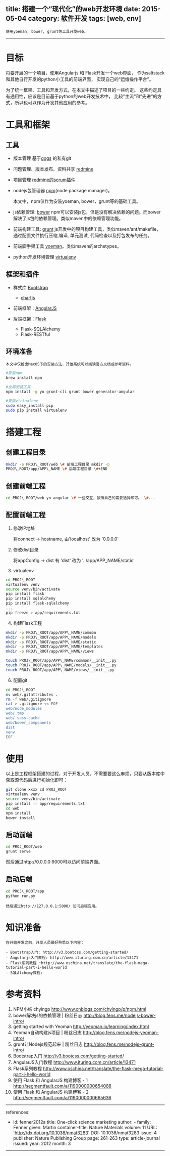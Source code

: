 title: 搭建一个“现代化”的web开发环境
date: 2015-05-04
category: 软件开发
tags: [web, env]
---

    使用yoeman, bower, grunt等工具开发web。

---

#  目标

将要开展的一个项目，使用Angularjs 和 Flask开发一个web界面，
作为saltstack和其他自行开发的python小工具的前端界面，
实现自己的“运维操作平台”。

为了统一框架、工具和开发方式，在本文中描述了项目的一些约定。
这些约定具有通用性，应该是目前基于python的web开发技术中，
比较”主流“和”先进“的方式，所以也可以作为开发其他应用的参考。

# 工具和框架

## 工具

- 版本管理
    基于[gogs](http://gogs.io/) 的私有git
- 问题管理、版本发布、资料共享
    [redmine](http://www.redmine.org/)
- 项目管理
    [redmine的scrum插件](http://www.redminebacklogs.net/)
- nodejs包管理器
    [npm](https://www.npmjs.com/)(node package manager)。

    本文中，npm仅作为安装yoeman, bower，grunt等的基础工具。

- js依赖管理: [bower](http://bower.io/)
    npm可以安装js包，但是没有解决依赖的问题。而bower解决了js包的依赖管理。类似maven中的依赖管理功能。

- 前端构建工具: [grunt](http://gruntjs.com/)
    js开发中的项目构建工具，类似maven/ant/makefile，
    通过配置文件执行压缩,编译, 单元测试, 代码检查以及打包发布的任务。

- 前端脚手架工具
    [yoeman]()。类似maven的archetypes。

-   python开发环境管理
    [virtualenv](http://virtualenv-chinese-docs.readthedocs.org/en/latest/)

## 框架和插件

- 样式库 [Bootstrap](http://getbootstrap.com/)
    + [chartjs](https://github.com/nnnick/Chart.js/)

- 前端框架：[AngularJS](https://angularjs.org/)
- 后端框架：[Flask]()
    + Flask-SQLAlchemy
    + Flask-RESTful

## 环境准备

    本文中仅给出MacOS下的安装方法，其他系统可以阅读官方文档或参考资料。

```bash
#安装npm
brew install npm

#全局安装工具
npm install -g yo grunt-cli grunt bower generator-angular

#安装virtualenv
sudo easy_install pip
sudo pip install virtualenv
```

# 搭建工程

## 创建工程目录

``` bash
mkdir -p PROJ\_ROOT/web \# 前端工程目录 mkdir -p
PROJ\_ROOT/app/APP\_NAME \# 后端工程目录 \#+END
```

## 创建前端工程

``` bash
cd PROJ\_ROOT/web yo angular \# 一些交互，按照自己的需要选择即可。 \#...
```

## 配置前端工程

1. 修改IP地址

    将connect -\> hostname, 由'localhost' 改为 '0.0.0.0'

2. 修改dist目录

    将appConfig -\> dist 有 'dist' 改为 '../app/APP\_NAME/static'

3. virtualenv

``` bash
cd PROJ\_ROOT
virtualenv venv
source venv/bin/activate
pip install flask
pip install sqlalchemy
pip install flask-sqlalchemy
...
pip freeze > app/requirements.txt
```


4. 构建Flask工程

``` bash
mkdir -p PROJ\_ROOT/app/APP\_NAME/common
mkdir -p PROJ\_ROOT/app/APP\_NAME/models
mkdir -p PROJ\_ROOT/app/APP\_NAME/static
mkdir -p PROJ\_ROOT/app/APP\_NAME/templates
mkdir -p PROJ\_ROOT/app/APP\_NAME/views

touch PROJ\_ROOT/app/APP\_NAME/common/__init__.py
touch PROJ\_ROOT/app/APP\_NAME/models/__init__.py
touch PROJ\_ROOT/app/APP\_NAME/views/__init__.py
```

6. 配置git

``` bash
cd PROJ\_ROOT
mv web/.gitattributes .
rm -f web/.gitignore
cat > .gitignore << EOF
web/node_modules
web/.tmp
web/.sass-cache
web/bower_components
dist
venv
EOF
```

# 使用

  以上是工程框架搭建的过程，对于开发人员，不需要要这么麻烦，只要从版本库中获取源代码后进行初始化即可：

``` bash
git clone xxxx cd PROJ_ROOT
virtualenv venv
source venv/bin/activate
pip install -r app/requirements.txt
cd web
npm install
bower install
```

## 启动前端

``` bash
cd PROJ_ROOT/web
grunt serve
```

  然后通过http://0.0.0.0:9000可以访问前端界面。

## 启动后端
``` bash
cd PROJ\_ROOT/app
python run.py
```

    然后通过http://127.0.0.1:5000/ 访问后端应用。

# 知识准备

    在开始开发之前，开发人员最好熟悉以下内容：

    - Bootstrap入门: http://v3.bootcss.com/getting-started/
    - Angularjs入门教程: http://www.ituring.com.cn/article/13471
    - Flask系列教程 :http://www.oschina.net/translate/the-flask-mega-tutorial-part-i-hello-world
    - SQLAlchemy教程:

# 参考资料

1.  NPM小结 chyingp http://www.cnblogs.com/chyingp/p/npm.html
2.  bower解决js的依赖管理 | 粉丝日志
    http://blog.fens.me/nodejs-bower-intro/
3.  getting started with Yeoman http://yeoman.io/learning/index.html
4.  Yeoman自动构建js项目 | 粉丝日志
    http://blog.fens.me/nodejs-yeoman-intro/
5.  grunt让Nodejs规范起来 | 粉丝日志
    http://blog.fens.me/nodejs-grunt-intro/
6.  Bootstrap入门 http://v3.bootcss.com/getting-started/
7.  AngularJS入门教程 http://www.ituring.com.cn/article/13471
8.  Flask系列教程
    http://www.oschina.net/translate/the-flask-mega-tutorial-part-i-hello-world
9.  使用 Flask 和 AngularJS 构建博客 - 1
    http://segmentfault.com/a/1190000000654088
10. 使用 Flask 和 AngularJS 构建博客 - 2
    http://segmentfault.com/a/1190000000665636

---
references:
- id: fenner2012a
  title: One-click science marketing
    author:
      - family: Fenner
        given: Martin
        container-title: Nature Materials
        volume: 11
        URL: 'http://dx.doi.org/10.1038/nmat3283'
        DOI: 10.1038/nmat3283
        issue: 4
        publisher: Nature Publishing Group
        page: 261-263
        type: article-journal
        issued:
        year: 2012
        month: 3
---
